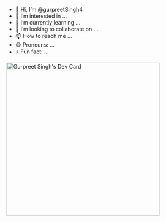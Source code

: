 - 👋 Hi, I’m @gurpreetSingh4
- 👀 I’m interested in ...
- 🌱 I’m currently learning ...
- 💞️ I’m looking to collaborate on ...
- 📫 How to reach me ...
- 😄 Pronouns: ...
- ⚡ Fun fact: ...

<!---
gurpreetSingh4/gurpreetSingh4 is a ✨ special ✨ repository because its `README.md` (this file) appears on your GitHub profile.
You can click the Preview link to take a look at your changes.
--->
<a href="https://app.daily.dev/gurpreetsingh4"><img src="https://api.daily.dev/devcards/3163f5266be046729c16e73056befe51.png?r=yps" width="400" alt="Gurpreet Singh's Dev Card"/></a>
